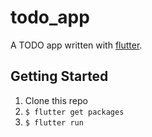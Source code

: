 # todo_app

A TODO app written with [flutter](https://flutter.dev).

## Getting Started

1. Clone this repo
2. `$ flutter get packages`
3. `$ flutter run`
